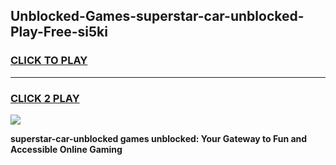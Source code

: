 
## Unblocked-Games-superstar-car-unblocked-Play-Free-si5ki
<h3>
<a href="https://premium76.site?title=superstar-car-unblocked&ref=18A1">CLICK TO PLAY</a></h3>
<hr>

<h3>
<a href="https://premium76.site?title=superstar-car-unblocked&ref=18A1">CLICK 2 PLAY</a>
  
</h3>

<a href="https://premium76.site?title=superstar-car-unblocked&ref=18A1"><img src="https://clearcache.store/games.png"></a>


**superstar-car-unblocked games unblocked: Your Gateway to Fun and Accessible Online Gaming**
